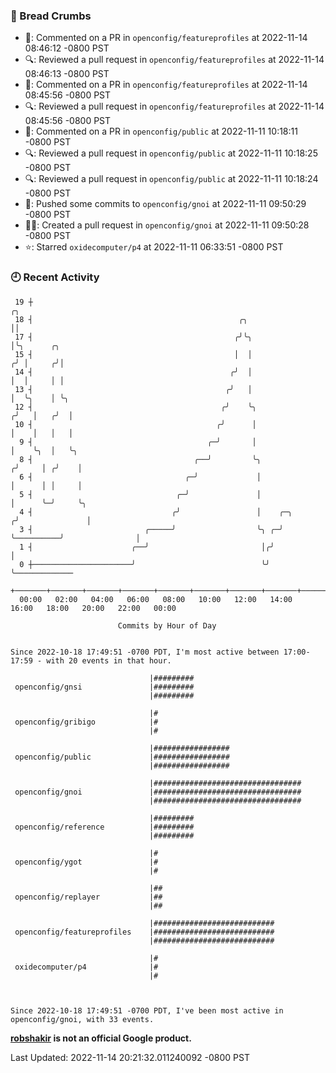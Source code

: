 ### 🍞 Bread Crumbs

 * 💬: Commented on a PR in  `openconfig/featureprofiles` at 2022-11-14 08:46:12 -0800 PST
 * 🔍: Reviewed a pull request in  `openconfig/featureprofiles` at 2022-11-14 08:46:13 -0800 PST
 * 💬: Commented on a PR in  `openconfig/featureprofiles` at 2022-11-14 08:45:56 -0800 PST
 * 🔍: Reviewed a pull request in  `openconfig/featureprofiles` at 2022-11-14 08:45:56 -0800 PST
 * 💬: Commented on a PR in  `openconfig/public` at 2022-11-11 10:18:11 -0800 PST
 * 🔍: Reviewed a pull request in  `openconfig/public` at 2022-11-11 10:18:25 -0800 PST
 * 🔍: Reviewed a pull request in  `openconfig/public` at 2022-11-11 10:18:24 -0800 PST
 * 🚢: Pushed some commits to `openconfig/gnoi` at 2022-11-11 09:50:29 -0800 PST
 * ✍🏼: Created a pull request in `openconfig/gnoi` at 2022-11-11 09:50:28 -0800 PST
 * ⭐️: Starred `oxidecomputer/p4` at 2022-11-11 06:33:51 -0800 PST

### 🕘 Recent Activity
```
 19 ┼                                                                        ╭╮
 18 ┤                                              ╭╮                        ││
 17 ┤                                             ╭╯╰╮                       │╰╮      ╭╮
 15 ┤                                             │  │                      ╭╯ │     ╭╯│
 14 ┤                                            ╭╯  │                      │  │     │ │
 13 ┤                                           ╭╯   │                      │  ╰╮    │ ╰╮
 12 ┤                                          ╭╯    ╰╮                    ╭╯   │   ╭╯  │
 10 ┤                                         ╭╯      │                    │    │   │   │
  9 ┤                                       ╭─╯       │                    │    ╰╮  │   ╰╮
  8 ┤                                    ╭──╯         ╰╮                  ╭╯     │ ╭╯    │
  6 ┤                                  ╭─╯             │                  │      │ │     │
  5 ┤                                ╭─╯               │                  │      ╰─╯     ╰╮
  4 ┤                               ╭╯                 │    ╭─╮          ╭╯               │
  3 ┤                         ╭─────╯                  ╰╮ ╭─╯ ╰──────────╯                │
  1 ┤                      ╭──╯                         │╭╯                               │
  0 ┼──────────────────────╯                            ╰╯                                ╰─────────────
    +───────+───────+───────+───────+───────+───────+───────+───────+───────+───────+───────+───────+────
  00:00   02:00   04:00   06:00   08:00   10:00   12:00   14:00   16:00   18:00   20:00   22:00   00:00   

						Commits by Hour of Day


Since 2022-10-18 17:49:51 -0700 PDT, I'm most active between 17:00-17:59 - with 20 events in that hour.

```



```
                               |#########
 openconfig/gnsi               |#########
                               |#########

                               |#
 openconfig/gribigo            |#
                               |#

                               |#################
 openconfig/public             |#################
                               |#################

                               |#################################
 openconfig/gnoi               |#################################
                               |#################################

                               |#########
 openconfig/reference          |#########
                               |#########

                               |#
 openconfig/ygot               |#
                               |#

                               |##
 openconfig/replayer           |##
                               |##

                               |###########################
 openconfig/featureprofiles    |###########################
                               |###########################

                               |#
 oxidecomputer/p4              |#
                               |#



Since 2022-10-18 17:49:51 -0700 PDT, I've been most active in openconfig/gnoi, with 33 events.

```
**[robshakir](mailto:robjs@google.com) is not an official Google product.**  


Last Updated: 2022-11-14 20:21:32.011240092 -0800 PST
